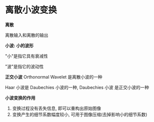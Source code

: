 # 离散小波变换

**离散**

离散输入和离散的输出

**小波: 小的波形**

"小"是指它具有衰减性

"波"是指它的波动性

**正交小波** Orthonormal Wavelet 是离散小波的一种 

Haar 小波是 Daubechies 小波的一种, Daubechies 小波 是正交小波的一种

**小波变换的作用**

1. 变换过程没有丢失信息, 即可以重构出原始图像
2. 变换产生的细节系数幅度较小, 可用于图像压缩(去掉影响小的细节系数)


